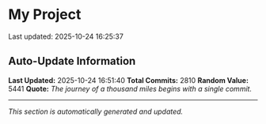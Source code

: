 # My Project


Last updated: 2025-10-24 16:25:37

































































































































































































































































































































































































































































































































































































































































































































































































































































































































































































































































































































































































































































































































































































































































































































































































































































































































































































































































































































































































































































































































































































































































































































































































































































































































































































































































































































































































































































































































































































































































































































































































































































































































## Auto-Update Information

**Last Updated:** 2025-10-24 16:51:40
**Total Commits:** 2810
**Random Value:** 5441
**Quote:** _The journey of a thousand miles begins with a single commit._

---
_This section is automatically generated and updated._